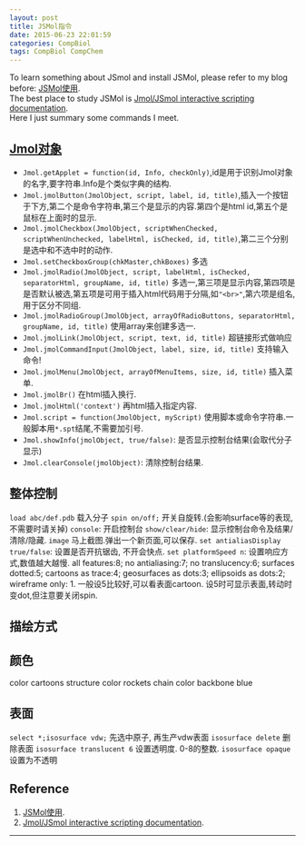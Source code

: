 ```yaml
---
layout: post
title: JSMol指令
date: 2015-06-23 22:01:59
categories: CompBiol
tags: CompBiol CompChem
---
```


To learn something about JSmol and install JSMol, please refer to my blog before: [JSMol使用](http://platinhom.github.io/2015/06/19/JSMol/).  
The best place to study JSMol is [Jmol/JSmol interactive scripting documentation](http://chemapps.stolaf.edu/jmol/docs/).  
Here I just summary some commands I meet.  

## [Jmol对象](http://wiki.jmol.org/index.php/Jmol_JavaScript_Object/Functions)

- `Jmol.getApplet = function(id, Info, checkOnly)`,id是用于识别Jmol对象的名字,要字符串.Info是个类似字典的结构.
- `Jmol.jmolButton(JmolObject, script, label, id, title)`,插入一个按钮于下方,第二个是命令字符串,第三个是显示的内容.第四个是html id,第五个是鼠标在上面时的显示.
- `Jmol.jmolCheckbox(JmolObject, scriptWhenChecked, scriptWhenUnchecked, labelHtml, isChecked, id, title)`,第二三个分别是选中和不选中时的动作.
- `Jmol.setCheckboxGroup(chkMaster,chkBoxes)` 多选
- `Jmol.jmolRadio(JmolObject, script, labelHtml, isChecked, separatorHtml, groupName, id, title)` 多选一,第三项是显示内容,第四项是是否默认被选,第五项是可用于插入html代码用于分隔,如`"<br>"`,第六项是组名,用于区分不同组.
- `Jmol.jmolRadioGroup(JmolObject, arrayOfRadioButtons, separatorHtml, groupName, id, title)` 使用array来创建多选一.
- `Jmol.jmolLink(JmolObject, script, text, id, title)` 超链接形式做响应
- `Jmol.jmolCommandInput(JmolObject, label, size, id, title)` 支持输入命令!
- `Jmol.jmolMenu(JmolObject, arrayOfMenuItems, size, id, title)` 插入菜单.
- `Jmol.jmolBr()` 在html插入换行.
- `Jmol.jmolHtml('context')` 再html插入指定内容.
- `Jmol.script = function(JmolObject, myScript)` 使用脚本或命令字符串.一般脚本用`*.spt`结尾,不需要加引号.
- `Jmol.showInfo(jmolObject, true/false)`: 是否显示控制台结果(会取代分子显示)
- `Jmol.clearConsole(jmolObject)`: 清除控制台结果.

## 整体控制

`load abc/def.pdb` 载入分子
`spin on/off;` 开关自旋转.(会影响surface等的表现,不需要时请关掉)
`console`: 开启控制台
`show/clear/hide`: 显示控制台命令及结果/清除/隐藏.
`image` 马上截图.弹出一个新页面,可以保存.
`set antialiasDisplay true/false`: 设置是否开抗锯齿, 不开会快点.
`set platformSpeed n`: 设置响应方式,数值越大越慢. all features:8; no antialiasing:7; no translucency:6; surfaces dotted:5; cartoons as trace:4; geosurfaces as dots:3; ellipsoids as dots:2; wireframe only: 1. 一般设5比较好,可以看表面cartoon. 设5时可显示表面,转动时变dot,但注意要关闭spin.




## 描绘方式


## 颜色


color cartoons structure
color rockets chain
color backbone blue

## 表面

`select *;isosurface vdw;` 先选中原子, 再生产vdw表面 
`isosurface delete` 删除表面
`isosurface translucent 6` 设置透明度. 0-8的整数.
`isosurface opaque` 设置为不透明

## Reference
1. [JSMol使用](http://platinhom.github.io/2015/06/19/JSMol/).
2. [Jmol/JSmol interactive scripting documentation](http://chemapps.stolaf.edu/jmol/docs/).

---
